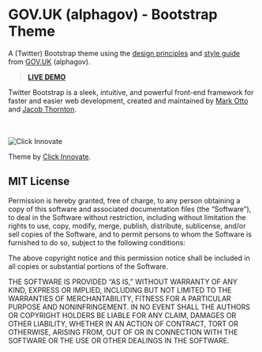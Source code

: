 GOV.UK (alphagov) - Bootstrap Theme
===================================

A (Twitter) Bootstrap theme using the [design principles](https://www.GOV.UK/designprinciples) and [style guide](https://www.GOV.UK/designprinciples/styleguide) from [GOV.UK](https://www.GOV.UK/) (alphagov).

> **[LIVE DEMO](http://govuk-bootstrap.clickinnovate.com/)**

Twitter Bootstrap is a sleek, intuitive, and powerful front-end framework for faster and easier web development, created and maintained by [Mark Otto](http://twitter.com/mdo) and [Jacob Thornton](http://twitter.com/fat).

<br/> <br/>
![Click Innovate](http://www.clickinnovate.com/files/2012/09/clickinnovate_logo.png)

Theme by [Click Innovate](http://www.clickinnovate.com/).

## MIT License

Permission is hereby granted, free of charge, to any person obtaining a copy of this software and associated documentation files (the “Software”), to deal in the Software without restriction, including without limitation the rights to use, copy, modify, merge, publish, distribute, sublicense, and/or sell copies of the Software, and to permit persons to whom the Software is furnished to do so, subject to the following conditions:

The above copyright notice and this permission notice shall be included in all copies or substantial portions of the Software.

THE SOFTWARE IS PROVIDED “AS IS,” WITHOUT WARRANTY OF ANY KIND, EXPRESS OR IMPLIED, INCLUDING BUT NOT LIMITED TO THE WARRANTIES OF MERCHANTABILITY, FITNESS FOR A PARTICULAR PURPOSE AND NONINFRINGEMENT. IN NO EVENT SHALL THE AUTHORS OR COPYRIGHT HOLDERS BE LIABLE FOR ANY CLAIM, DAMAGES OR OTHER LIABILITY, WHETHER IN AN ACTION OF CONTRACT, TORT OR OTHERWISE, ARISING FROM, OUT OF OR IN CONNECTION WITH THE SOFTWARE OR THE USE OR OTHER DEALINGS IN THE SOFTWARE.